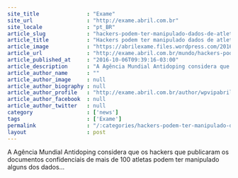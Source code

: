 ```yaml
---
site_title               : "Exame"
site_url                 : "http://exame.abril.com.br"
site_locale              : "pt_BR"
article_slug             : "hackers-podem-ter-manipulado-dados-de-atletas-indica-wada"
article_title            : "Hackers podem ter manipulado dados de atletas, indica Wada"
article_image            : "https://abrilexame.files.wordpress.com/2016/10/size_960_16_9_laboratorio-doping.jpg?quality=70&strip=all&w=960"
article_url              : "http://exame.abril.com.br/mundo/hackers-podem-ter-manipulado-dados-de-atletas-indica-wada/"
article_published_at     : "2016-10-06T09:39:16-03:00"
article_description      : "A Agência Mundial Antidoping considera que os hackers que publicaram os documentos confidenciais de mais de 100 atletas podem ter manipulado alguns dos dados..."
article_author_name      : ""
article_author_image     : null
article_author_biography : null
article_author_profile   : "http://exame.abril.com.br/author/wpvipabril/"
article_author_facebook  : null
article_author_twitter   : null
category                 : ['news']
tags                     : ['Exame']
permalink                : "/:categories/hackers-podem-ter-manipulado-dados-de-atletas-indica-wada/"
layout                   : post
---
```


A Agência Mundial Antidoping considera que os hackers que publicaram os documentos confidenciais de mais de 100 atletas podem ter manipulado alguns dos dados...
